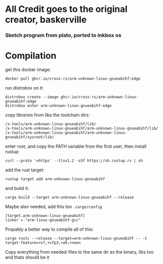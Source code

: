 # All Credit goes to the original creator, baskerville
### Sketch program from plato, ported to inkbox os
# Compilation
get this docker image:
```
docker pull ghcr.io/cross-rs/arm-unknown-linux-gnueabihf:edge
```
run distrobox on it:
```
distrobox create --image ghcr.io/cross-rs/arm-unknown-linux-gnueabihf:edge
distrobox enter arm-unknown-linux-gnueabihf-edge
```
copy libraries from libs the toolchain dirs:
```
/x-tools/arm-unknown-linux-gnueabihf/lib/
/x-tools/arm-unknown-linux-gnueabihf/arm-unknown-linux-gnueabihf/lib/
/x-tools/arm-unknown-linux-gnueabihf/arm-unknown-linux-gnueabihf/sysroot/lib/
```
enter root, and copy the PATH variable from the first user, then install rustup:
```
curl --proto '=https' --tlsv1.2 -sSf https://sh.rustup.rs | sh
```
add the rust target:
```
rustup target add arm-unknown-linux-gnueabihf
```
and build it:
```
cargo build --target arm-unknown-linux-gnueabihf --release
```
Maybe also needed, add this too `.cargo/config`
```
[target.arm-unknown-linux-gnueabihf]
linker = "arm-linux-gnueabihf-gcc"
```
Propably a better way to compile all of this:
```
cargo rustc --release --target=arm-unknown-linux-gnueabihf -- -C target-feature=+v7,+vfp3,+a9,+neon
```
Copy everything from needed-files to the same dir as the binary, libs too and thats should be it
